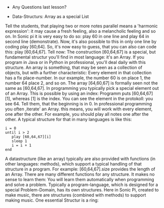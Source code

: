 * Any Questions last lesson?

* Data-Structurs: Array as a special List

Tell the students, that playing two or more notes  parallel means a 'harmonic expression': it may cause a fresh feeling,
also a melancholic feeling and so on. In Sonic pi it is very easy to do so: play 60 in one line and play 64 in second line (demonstrate).
Now, it's also possible to this in only one line by coding play [60,64]. So, it's now easy to guess, that you can also can code this:
play [60,64,67]. Tell now: The construction [60,64,67] is a special, but fundamental structur you'll find in most language:  it's an Array.
If you program in Java or in Python in professional, you'll deal daily with this structure. An array is something, that may be seen as a 
collection of objects, but with a further characteristic: Every element in that collection has a fix place-number. In our example, the 
number 60 is on place 1, the number 64 place 2, and so on. The array [64,60,67] is formally seen not the same as [60,64,67]. In programming
you typically pick a special element out of an Array. This is possible by using an index: Programm puts [60,64,67][1], whereas [1] is
the index. You can see the element in the protokoll: you see 64. Tell them, that the beginning is in 0.
In professional programming you often ,iterate' an Array. this means, you will work with every element, one after the other. For example,
you should play all notes one after the other. A typical structure for that in many languages is like this:


```
i = 0
until i > 2
   play [60,64,67][i]
   sleep 1
   i = i + 1
end
```
A  datastructure (like an array) typically are also provided  with functions (in other languages: methods), which support a typical handling of that structure in a program. For example: [60,64,67].size provides the length of an Array. There are many different functions for any structure. It makes no sense to learn them: You will learn them automatically when programming and solve a problem. 
Typically a program-language, which is designed for a special Problem-Domain, has its own structures. Here in Sonic Pi, created to make music, there are structures (combined with methods)  to support making music. One essential Structur is a ring:  
